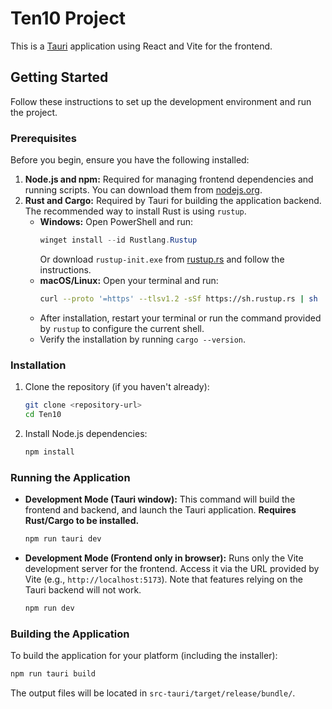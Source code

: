 # Ten10 Project

This is a [Tauri](https://tauri.app/) application using React and Vite for the frontend.

## Getting Started

Follow these instructions to set up the development environment and run the project.

### Prerequisites

Before you begin, ensure you have the following installed:

1.  **Node.js and npm:** Required for managing frontend dependencies and running scripts. You can download them from [nodejs.org](https://nodejs.org/).
2.  **Rust and Cargo:** Required by Tauri for building the application backend. The recommended way to install Rust is using `rustup`.
    - **Windows:** Open PowerShell and run:
      ```powershell
      winget install --id Rustlang.Rustup
      ```
      Or download `rustup-init.exe` from [rustup.rs](https://rustup.rs) and follow the instructions.
    - **macOS/Linux:** Open your terminal and run:
      ```bash
      curl --proto '=https' --tlsv1.2 -sSf https://sh.rustup.rs | sh
      ```
    - After installation, restart your terminal or run the command provided by `rustup` to configure the current shell.
    - Verify the installation by running `cargo --version`.

### Installation

1.  Clone the repository (if you haven't already):
    ```bash
    git clone <repository-url>
    cd Ten10
    ```
2.  Install Node.js dependencies:
    ```bash
    npm install
    ```

### Running the Application

- **Development Mode (Tauri window):**
  This command will build the frontend and backend, and launch the Tauri application. **Requires Rust/Cargo to be installed.**
  ```bash
  npm run tauri dev
  ```
- **Development Mode (Frontend only in browser):**
  Runs only the Vite development server for the frontend. Access it via the URL provided by Vite (e.g., `http://localhost:5173`). Note that features relying on the Tauri backend will not work.
  ```bash
  npm run dev
  ```

### Building the Application

To build the application for your platform (including the installer):

```bash
npm run tauri build
```

The output files will be located in `src-tauri/target/release/bundle/`.
